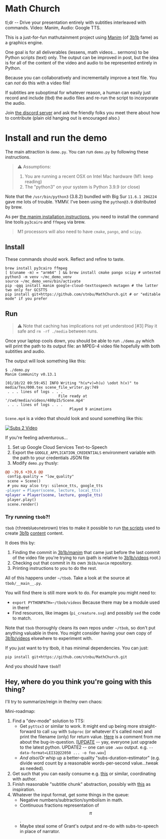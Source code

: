 # Math Church

tl;dr -- Drive your presentation entirely with subtitles interleaved with commands. Video: Manim, Audio: Google TTS.

This is a just-for-fun mathutainment project using [Manim](https://www.manim.community/) (of [3b1b](https://www.3blue1brown.com/) fame) as a graphics engine.

One goal is for all deliverables (lessens, math videos... sermons) to be Python scripts (text) only. The output can be improved in post, but the idea is for all of the content of the video and audio to be represented entirely in Python.

Because you can collaboratively and incrementally improve a text file. You can _not_ do this with a video file!

If subtitles are suboptimal for whatever reason, a human can easily just record and include (tbd) the audio files and re-run the script to incorporate the audio.

Join [the discord server](https://discord.gg/XTHcHc7N) and ask the friendly folks you meet there about how to contribute (plain old hanging out is encouraged also.)

# Install and run the demo

The main attraction is `demo.py`. You can run `demo.py` by following these instructions.

> ⚠ Assumptions:
>   1. You are running a recent OSX on Intel Mac hardware (M1: keep reading)
>   2. The "python3" on your system is Python 3.9.9 (or close)

Note that the `/usr/bin/python3` (3.8.2) bundled with Big Sur `11.6.1 20G224` gave me lots of trouble. YMMV. I've been using the `python@3.9` distributed by brew.

As per [the manim installation instructions](https://docs.manim.community/en/stable/installation/macos.html#macos), you need to install the command line tools `py3cairo` and `ffmpeg` via brew.

> M1 processors will also need to have `cmake`, `pango`, and `scipy`.

## Install

These commands should work. Reflect and refine to taste.

```
brew install py3cairo ffmpeg
[ $(uname -m) = "arm64" ] && brew install cmake pango scipy # untested
python3 -m venv ~/mc_demo_venv
source ~/mc_demo_venv/bin/activate
pip -qqq install manim google-cloud-texttospeech mutagen # the latter two only for GCSTTS
pip install git+https://github.com/stnbu/MathChurch.git # or "editable mode" if you prefer
```

## Run

> ⚠ Note that caching has implications not yet understood [#3]
> Play it safe and `rm -rf ./media` between runs.

Once your laptop cools down, you should be able to run `./demo.py` which will print the path to its output file: an MPEG-4 video file hopefully with both subtitles and audio.

The output will look something like this:

```
$ ./demo.py
Manim Community v0.13.1

[01/10/22 09:59:45] INFO Writing "h(u*v)=h(u) \odot h(v)" to media/Tex/000.tex scene_file_writer.py:749
 . . . lines of logs . . .
                        File ready at '/cwd/media/videos/480p15/Scene.mp4'
 . . . lines of logs . . .
                             Played 9 animations
```

`Scene.mp4` is a video that should look and sound something like this:

[![Subs 2 Video](http://img.youtube.com/vi/_c5xLnW9Eo0/0.jpg)](http://www.youtube.com/watch?v=_c5xLnW9Eo0 "Subs 2 Video")

If you're feeling adventurous...

1. Set up Google Cloud Services Text-to-Speech
1. Export the `GOOGLE_APPLICATION_CREDENTIALS` environment variable with the path to
your credentials JSON file
1. Modify `demo.py` thusly:

```diff
@@ -39,6 +39,6 @@
 config.quality = "low_quality"
 scene = Scene()
 # you may also try: silence_tts, google_tts
-player = Player(scene, lecture, local_tts)
+player = Player(scene, lecture, google_tts)
 player.play()
 scene.render()
```

### Try running `tbob`?!

`tbob` (`t`hree`b`lue`o`ne`b`rown) tries to make it possible to run [the scripts](https://github.com/3b1b/videos) used to create [3b1b](https://www.3blue1brown.com/) [content](https://www.youtube.com/c/3blue1brown) content.

It does this by:

1. Finding the commit in [3b1b/manim](https://github.com/3b1b/manim) that came just before the last commit of the video file you're trying to run (path is relative to [3b1b/videos](https://github.com/3b1b/videos) root.)
1. Checking out that commit in its own `3b1b/manim` repository.
1. Printing instructions to you to do the rest.

All of this happens under `~/tbob`. Take a look at the source at `tbob/__main__.py`.

You will find there is still more work to do. For example you might need to:

* `export PYTHONPATH=~/tbob/videos` Because there may be a module used in there!
* Find resources, like images (`pi_creature.svg`) and possibly `sed` the code to match.

Note that `tbob` thoroughly cleans its own repos under `~/tbob`, so don't put anything
valuable in there. You might consider having your own copy of [3b1b/videos](https://github.com/3b1b/videos) elsewhere to experiment
with.

If you just want to try tbob, it has minimal dependencies. You can just:

```
pip install git+https://github.com/stnbu/MathChurch.git
```

And you should have `tbob`!!

## Hey, where do you think you're going with this thing?

I'll try to summarize/reign in the/my own chaos:

Mini-roadmap:

1. Find a "dev-mode" solution to TTS:
   * Get `pyttsx3` or similar to work. It might end up being more straight-
   forward to call `say` with `Subproc` (or whatever it's called now) and print
   the filename (only) for return value.
   [Here](https://github.com/nateshmbhat/pyttsx3/issues/177#issuecomment-1008033309)
   is a comment from me about the bug-in-question.
   [[UPDATE](https://bugs.python.org/issue30077) -- yay, everyone just upgrade to
   the latest python. UPDATE2 -- one can use `.wav` output.
   e.g. `--data-format=LEI32@22050 ... -o foo.wav`]
   * _And also_/_Or_ whip up a better-quality "subs-duration-estimator" (e.g.
   divide word count by a reasonable words-per-second value...tweak as needed).
1. Get such that you can easily consume e.g.
[this](https://discord.com/channels/927656471599149117/927656472203112461/929421225686622249)
or similar, coordinating with author.
1. Finish reasonable "subtitle chunk" abstraction, possibly with
[this](https://github.com/stnbu/MathChurch/blob/4ea56db05e62f0a1d1ce8c3ce0ab4085d8c6fd59/presenter/the_subtitle_class_poc.py) as inspiration.
1. Whatever the input format, get some things in the queue:
   * Negative numbers/subtraction/symbolism in math.
   * Continuous fractions representation of $$\pi$$.
   * Maybe steal some of Grant's output and re-do with subs-to-speech in place
   of narrator.
